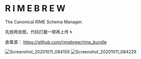 # R I M E B R E W
The Canonical RIME Schema Manager.

先放两张图，代码打磨一顿再上传 :cyclone:

倉庫源：
https://github.com/rimebrew/rime_bundle

![Screenshot_20201011_084159](https://user-images.githubusercontent.com/20123683/95678928-a6bb5d00-0b9d-11eb-9721-10b5a300e578.png)
![Screenshot_20201011_084229](https://user-images.githubusercontent.com/20123683/95678938-b8046980-0b9d-11eb-9384-f87e3a1e6d06.png)




